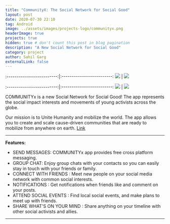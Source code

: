```yaml
---
title: "CommunityX: The Social Network for Social Good"
layout: post
date: 2020-07-30 22:10
tag: Android
image: ../assets/images/projects-logo/communityx.png
headerImage: true
projects: true
hidden: true # don't count this post in blog pagination
description: "A New Social Network for Social Good"
category: project
author: Sahil Garg
externalLink: false
---
```


:-------------------------:|:-------------------------:
![](https://play-lh.googleusercontent.com/mWezfLPiowbESc-WbyiGKC7W7U0s5PMhY_viFwfNm6Uwd5QXVo0oscJquhb_CsR99cYc=w1496-h723-rw)  |  ![](https://play-lh.googleusercontent.com/z40iyFyUB5GXcUczcoGY5AZBRoNBothZNznxK7OyGqQxojKBYtTUlKbsBzjxrpL_dWc=w1496-h723-rw)

:-------------------------:|:-------------------------:
![](https://play-lh.googleusercontent.com/TICgD69P8VsYGq2-mNspQ3RhQztCnW4rRWKUqTGpdGCvy-wIVrEzZypeUU3KkQAGx38=w1496-h723-rw)  |  ![](https://play-lh.googleusercontent.com/5dgK9n5Sq15oLs4Y1gXOKpClJ1-_sPxsTVCZdaOztXY1uJ8GRoxfb9GXPTC2J6KRJ70=w1496-h723-rw)

COMMUNITYx is a new Social Network for Social Good! The app represents the social impact interests and movements of young activists across the globe.

Our mission is to Unite Humanity and mobilize the world. The app allows you to create and scale cause-driven communities that are ready to mobilize from anywhere on earth. [Link](https://play.google.com/store/apps/details?id=com.communityx)

---

**Features:**

- SEND MESSAGES: COMMUNITYx app provides free cross platform messaging.
- GROUP CHAT: Enjoy group chats with your contacts so you can easily stay in touch with your friends or family.
- CONNECT WITH FRIENDS : Meet new people on your social media network with common social interests.
- NOTIFICATIONS : Get notifications when friends like and comment on your posts.
- ATTEND SOCIAL EVENTS : Find local social events, and make plans to meet up with friends.
- SHARE WHAT'S ON YOUR MIND : Share anything on your timeline with other social activists and allies.

---
